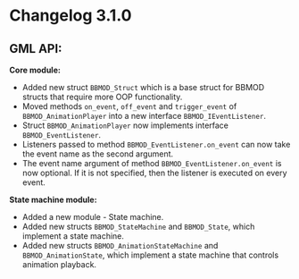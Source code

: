 # Changelog 3.1.0

## GML API:
**Core module:**
* Added new struct `BBMOD_Struct` which is a base struct for BBMOD structs that require more OOP functionality.
* Moved methods `on_event`, `off_event` and `trigger_event` of `BBMOD_AnimationPlayer` into a new interface `BBMOD_IEventListener`.
* Struct `BBMOD_AnimationPlayer` now implements interface `BBMOD_EventListener`.
* Listeners passed to method `BBMOD_EventListener.on_event` can now take the event name as the second argument.
* The event name argument of method `BBMOD_EventListener.on_event` is now optional. If it is not specified, then the listener is executed on every event.

**State machine module:**
* Added a new module - State machine.
* Added new structs `BBMOD_StateMachine` and `BBMOD_State`, which implement a state machine.
* Added new structs `BBMOD_AnimationStateMachine` and `BBMOD_AnimationState`, which implement a state machine that controls animation playback.
